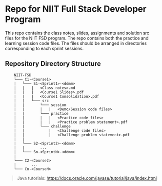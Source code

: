 # Repo for NIIT Full Stack Developer Program

This repo contains the class notes, slides, assignments and solution src files for the NIIT FSD program. 
The repo contains both the practice and learning session code files.
The files should be arranged in directories corresponding to each sprint sessions.

## Repository Directory Structure

```text
    NIIT-FSD   
    └─── C1-<Course1>
    |   └─── S1-<Sprint1>-<ddmm>
    |   |   |   <Class notes>.md
    |   |   |   <Course1 Slides>.pdf
    |   |   |   <Course1 Consolidation>.pdf        
    |   |   └─── src
    |   |       └─── session
    |   |       |   |   <Demo/Session code files>
    |   |       └─── practice
    |   |       |   |   <Practice code files>
    |   |       |   |   <Practice problem statement>.pdf
    |   |       └─── challenge
    |   |           |   <Challenge code files>
    |   |           |   <Challenge problem statement>.pdf
    |   |
    |   └─── S2-<Sprint2>-<ddmm>
    |   |       ...
    |   └─── Sn-<SprintN>-<ddmm>
    |
    └─── C2-<Course2>
    |       ...
    └─── Cn-<CourseN>
```

> Java tutorials:  <https://docs.oracle.com/javase/tutorial/java/index.html>
